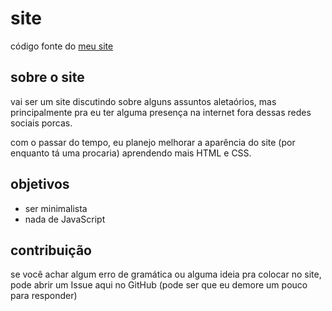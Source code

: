 # site
código fonte do [meu site](https://torrenezzi10.xyz)

## sobre o site

vai ser um site discutindo sobre alguns assuntos aletaórios, mas principalmente pra eu ter alguma presença na internet fora dessas redes sociais porcas.

com o passar do tempo, eu planejo melhorar a aparência do site (por enquanto tá uma procaria) aprendendo mais HTML e CSS.

## objetivos

- ser minimalista
- nada de JavaScript

## contribuição

se você achar algum erro de gramática ou alguma ideia pra colocar no site, pode abrir um Issue aqui no GitHub (pode ser que eu demore um pouco para responder)
